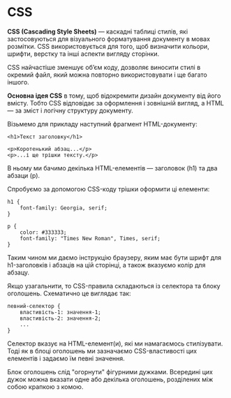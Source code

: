 # CSS

**CSS (Cascading Style Sheets)** — каскадні таблиці стилів, які застосовуються для візуального форматування документу в мовах розмітки. CSS використовується для того, щоб визначити кольори, шрифти, верстку та інші аспекти вигляду сторінки.

CSS найчастіше зменшує об’єм коду, дозволяє виносити стилі в окремий файл, який можна повторно використовувати і ще багато іншого.

**Основна ідея CSS** в тому, щоб відокремити дизайн документу від його вмісту. Тобто CSS відповідає за оформлення і зовнішній вигляд, а HTML — за зміст і логічну структуру документу.

Візьмемо для прикладу наступний фрагмент HTML-документу:

```
<h1>Текст заголовку</h1>

<p>Коротенький абзац...</p>
<p>...і ще трішки тексту.</p>
```

В ньому ми бачимо декілька HTML-елементів — заголовок (h1) та два абзаци (p).

Спробуємо за допомогою CSS-коду трішки оформити ці елементи:

```
h1 {
    font-family: Georgia, serif;
}

p {
    color: #333333;
    font-family: "Times New Roman", Times, serif;
}
```

Таким чином ми даємо інструкцію браузеру, яким має бути шрифт для h1-заголовків і абзаців на цій сторінці, а також вказуємо колір для абзацу.

Якщо узагальнити, то CSS-правила складаються із селектора та блоку оголошень. Схематично це виглядає так:

```
певний-селектор {
    властивість-1: значення-1;
    властивість-2: значення-2;
    ...
}
```

Селектор вказує на HTML-елемент(и), які ми намагаємось стилізувати. Тоді як в блоці оголошень ми зазначаємо CSS-властивості цих елементів і задаємо їм певні значення.

Блок оголошень слід "огорнути" фігурними дужками. Всередині цих дужок можна вказати одне або декілька оголошень, розділених між собою крапкою з комою.
